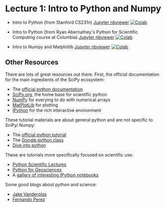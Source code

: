 # Lecture 1: Intro to Python and Numpy #


* Intro to Python (from Stanford CS231n) [Jupyter nbviewer](http://nbviewer.ipython.org/github/DS4Earth/sp2020/blob/master/notebooks/Lecture_1/c228_python_tutorial.ipynb) [![Colab](https://colab.research.google.com/assets/colab-badge.svg)](https://colab.research.google.com/github/DS4Earth/sp2020/blob/master/notebooks/Lecture_1/cs228_python_tutorial.ipynb)

* Intro to Python (from Ryan Abernathey's Python for Scientific Computing course at Columbia) [Jupyter nbviewer](http://nbviewer.ipython.org/github/DS4Earth/sp2020/blob/master/notebooks/Lecture_1/intro_to_python.ipynb) [![Colab](https://colab.research.google.com/assets/colab-badge.svg)](https://colab.research.google.com/github/DS4Earth/sp2020/blob/master/notebooks/Lecture_1/intro_to_python.ipynb)

* Intro to Numpy and Matplotlib [Jupyter nbviewer](http://nbviewer.ipython.org/github/DS4Earth/sp2020/blob/master/notebooks/Lecture_1/numpy_and_matplotlib.ipynb) [![Colab](https://colab.research.google.com/assets/colab-badge.svg)](https://colab.research.google.com/github/DS4Earth/sp2020/blob/master/notebooks/Lecture_1/numpy_and_matplotlib.ipynb)


## Other Resources ##

There are lots of great resources out there. First, the official documentation for the main ingredients of the SciPy ecosystem:
* The [official python documentation](https://www.python.org/doc/)
* [SciPy.org](http://www.scipy.org/), the home base for scientific python
* [NumPy](http://www.numpy.org/) for everying to do with numerical arrays
* [MatPlotLib](http://matplotlib.org/) for plotting
* [IPython](http://ipython.org/) for the rich interactive environment

These tutorial materials are about general python and are not specific to SciPy/ Numpy:
* The [official python tutorial](https://docs.python.org/2/tutorial/)
* The [Google python class](https://developers.google.com/edu/python/)
* [Dive into python](http://www.diveintopython.net/toc/index.html)

These are tutorials more specifically focused on scientific use:
* [Python Scientific Lectures](http://scipy-lectures.github.io/)
* [Python for Geosciences](https://github.com/koldunovn/python_for_geosciences)
* A [gallery of interesting IPython notebooks](https://github.com/ipython/ipython/wiki/A-gallery-of-interesting-IPython-Notebooks)

Some good blogs about python and science:
* [Jake Vanderplas](http://jakevdp.github.io/)
* [Fernando Perez](http://blog.fperez.org/)


